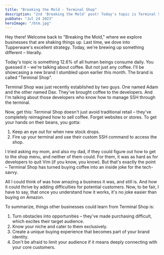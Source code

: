 ```yaml
---
title: "Breaking the Mold - Terminal Shop"
description: "2nd 'Breaking the Mold' post! Today's topic is Terminal Shop."
pubDate: "Jul 24 2023"
heroImage: "/btm.jpg"
---
```


Hey there! Welcome back to "Breaking the Mold," where we explore businesses that are shaking things up. Last time, we dove into Tupperware's excellent strategy. Today, we're brewing up something different – literally.

Today's topic is something 12.6% of all human beings consume daily. You guessed it – we're talking about coffee. But not just any coffee. I'll be showcasing a new brand I stumbled upon earlier this month. The brand is called "Terminal Shop".

Terminal Shop was just recently established by two guys. One named Adam and the other named Dax. They've brought coffee to the developers. And I'm talking about those developers who know how to manage SSH through the terminal.

Now, get this: Terminal Shop doesn't just avoid traditional retail – they've completely reimagined how to sell coffee. Forget websites or stores. To get your hands on their beans, you gotta:

1. Keep an eye out for when new stock drops.
2. Fire up your terminal and use their custom SSH command to access the shop.

I tried asking my mom, and also my dad, if they could figure out how to get to the shop menu, and neither of them could. For them, it was as hard as for developers to quit Vim (if you know, you know). But that's exactly the point – Terminal Shop has turned buying coffee into an inside joke for the tech-savvy.

All I could think of was how amazing a business it was, and still is. And how it could thrive by adding difficulties for potential customers. Now, to be fair, I have to say, that once you understand how it works, it's no joke easier than buying on Amazon.

To summarize, things other businesses could learn from Terminal Shop is:

1. Turn obstacles into opportunities – they've made purchasing difficult, which excites their target audience.
2. Know your niche and cater to them exclusively.
3. Create a unique buying experience that becomes part of your brand identity.
4. Don't be afraid to limit your audience if it means deeply connecting with your core customers.

